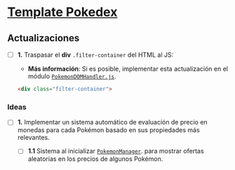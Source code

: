 # [Template Pokedex](templates/pokedex)

## Actualizaciones

- [ ] **1.** Traspasar el **div** `.filter-container` del HTML al JS:

  - **Más información**: Si es posible, implementar esta actualización en el módulo [`PokemonDOMHandler.js`](templates/pokedex/js/models/PokemonDataHandler.js).

  ```HTML
  <div class="filter-container">
  ```

### Ideas

- [ ] **1.** Implementar un sistema automático de evaluación de precio en monedas para cada Pokémon basado en sus propiedades más relevantes.

  - [ ] **1.1** Sistema al inicializar [`PokemonManager`](templates/pokedex/js/models/PokemonManager.js). para mostrar ofertas aleatorias en los precios de algunos Pokémon.
